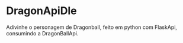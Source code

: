 # DragonApiDle

Adivinhe o personagem de Dragonball, feito em python com FlaskApi, consumindo a DragonBallApi.
